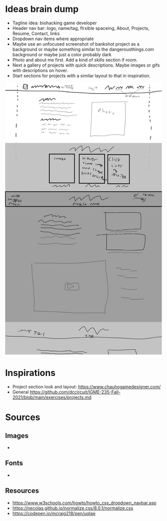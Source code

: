 # Ideas brain dump
- Tagline idea: biohacking game developer
- Header nav bar: logo, name/tag, flrxible spaceing, About, Projects, Resume, Contact, links
- Dropdown nav items where appropriate
- Maybe use an unfocused screenshot of bankshot project as a background or maybe something similar to the dangerousthings.com background or maybe just a color probably dark
- Photo and about me first. Add a kind of skills section if room. 
- Next a gallery of projects with quick descriptions. Maybe images or gifs with descriptions on hover.
- Start sections for projects with a similar layout to that in inspiration.

![Layout sketch!](first-sketch.png)

# Inspirations
- Project section look and layout: https://www.chauhogamedesigner.com/
- General https://github.com/dccircuit/IGME-235-Fall-2021/blob/main/exercises/projects.md

# Sources

## Images
-

## Fonts
-

## Resources
- https://www.w3schools.com/howto/howto_css_dropdown_navbar.asp
- https://necolas.github.io/normalize.css/8.0.1/normalize.css
- https://codepen.io/mcraig218/pen/uqIae